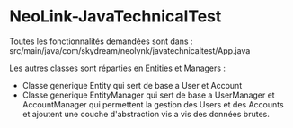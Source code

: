 # NeoLink-JavaTechnicalTest

Toutes les fonctionnalités demandées sont dans :
src/main/java/com/skydream/neolynk/javatechnicaltest/App.java

Les autres classes sont réparties en Entities et Managers :
- Classe generique Entity qui sert de base a User et Account
- Classe generique EntityManager qui sert de base a UserManager et AccountManager
qui permettent la gestion des Users et des Accounts et ajoutent une couche d'abstraction
vis a vis des données brutes.
